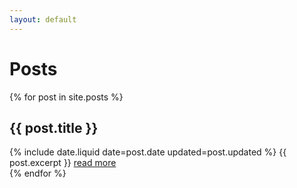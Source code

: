 ```yaml
---
layout: default
---
```


# Posts

{% for post in site.posts %}
<article class="post">
	<h2>{{ post.title }}</h2>
	{% include date.liquid date=post.date updated=post.updated %}
	{{ post.excerpt }}
	<a href="{{ post.url | relative_url}}">read more</a>
</article>
{% endfor %}